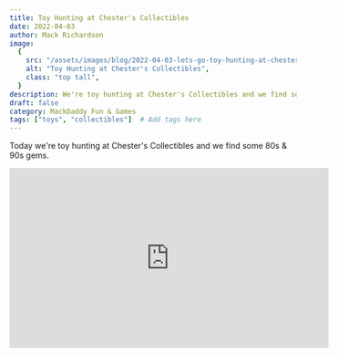 ```yaml
---
title: Toy Hunting at Chester's Collectibles
date: 2022-04-03
author: Mack Richardson
image:
  {
    src: "/assets/images/blog/2022-04-03-lets-go-toy-hunting-at-chesters-collectibles/chesters-collectibles.jpg",
    alt: "Toy Hunting at Chester's Collectibles",
    class: "top tall",
  }
description: We're toy hunting at Chester's Collectibles and we find some 80s & 90s gems.
draft: false
category: MackDaddy Fun & Games
tags: ["toys", "collectibles"]  # Add tags here
---
```


<p class="center">Today we're toy hunting at Chester's Collectibles and we find some 80s & 90s gems.</p>

<iframe width="560" height="315" src="https://www.youtube.com/embed/Tc_oA5tUzW4" title="YouTube video player" frameborder="0" allow="accelerometer; autoplay; clipboard-write; encrypted-media; gyroscope; picture-in-picture; web-share" referrerpolicy="strict-origin-when-cross-origin" allowfullscreen></iframe>